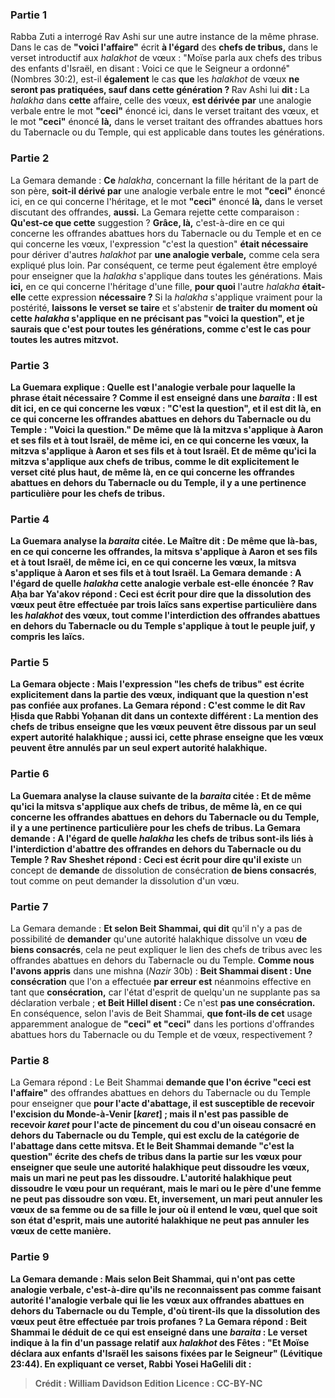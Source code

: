 
### Partie 1
Rabba Zuti a interrogé Rav Ashi sur une autre instance de la même phrase. Dans le cas de <b>"voici l'affaire"</b> écrit <b>à l'égard</b> des <b>chefs de tribus,</b> dans le verset introductif aux <i>halakhot</i> de vœux : "Moïse parla aux chefs des tribus des enfants d'Israël, en disant : Voici ce que le Seigneur a ordonné" (Nombres 30:2), est-il <b>également</b> le cas <b>que</b> les <i>halakhot</i> de vœux <b>ne seront pas pratiquées, sauf dans cette génération ? </b> Rav Ashi lui <b>dit : </b> La <i>halakha</i> dans <b>cette</b> affaire, celle des vœux, <b>est dérivée par</b> une analogie verbale entre le mot <b>"ceci"</b> énoncé ici, dans le verset traitant des vœux, et le mot <b>"ceci"</b> énoncé <b>là,</b> dans le verset traitant des offrandes abattues hors du Tabernacle ou du Temple, qui est applicable dans toutes les générations.

### Partie 2
La Gemara demande : <b>Ce</b> <i>halakha</i>, concernant la fille héritant de la part de son père, <b>soit-il dérivé par</b> une analogie verbale entre le mot <b>"ceci"</b> énoncé ici, en ce qui concerne l'héritage, et le mot <b>"ceci"</b> énoncé <b>là,</b> dans le verset discutant des offrandes, <b>aussi.</b> La Gemara rejette cette comparaison : <b>Qu'est-ce que cette</b> suggestion ? <b>Grâce, là,</b> c'est-à-dire en ce qui concerne les offrandes abattues hors du Tabernacle ou du Temple et en ce qui concerne les vœux, l'expression "c'est la question" <b>était nécessaire</b> pour dériver d'autres <i>halakhot</i> par <b>une analogie verbale,</b> comme cela sera expliqué plus loin. Par conséquent, ce terme peut également être employé pour enseigner que la <i>halakha</i> s'applique dans toutes les générations. Mais <b>ici,</b> en ce qui concerne l'héritage d'une fille, <b>pour quoi</b> l'autre <i>halakha</i> <b>était-elle</b> cette expression <b>nécessaire ? </b> Si la <i>halakha</i> s'applique vraiment pour la postérité, <b>laissons le verset se taire</b> et s'abstenir <b>de traiter du moment où cette <i>halakha</i> s'applique en ne précisant pas "voici la question", <b>et je</b> saurais <b>que c'est pour toutes les générations,</b> comme c'est le cas pour toutes les autres mitzvot.

### Partie 3
La Guemara explique : <b>Quelle</b> est l'<b>analogie verbale</b> pour laquelle la phrase était nécessaire ? <b>Comme il est enseigné</b> dans une <i>baraita</i> : <b>Il est dit ici,</b> en ce qui concerne les vœux : <b>"C'est la question", et il est dit là,</b> en ce qui concerne les offrandes abattues en dehors du Tabernacle ou du Temple : <b>"Voici la question." De même que là</b> la mitzva s'applique à <b>Aaron et ses fils et à tout Israël, de même ici,</b> en ce qui concerne les vœux, la mitzva s'applique à <b>Aaron et ses fils et à tout Israël. Et de même qu'ici</b> la mitzva s'applique aux <b>chefs de tribus,</b> comme le dit explicitement le verset cité plus haut, <b>de même là,</b> en ce qui concerne les offrandes abattues en dehors du Tabernacle ou du Temple, il y a une pertinence particulière pour <b>les chefs de tribus.</b>

### Partie 4
La Guemara analyse la <i>baraita</i> citée. <b>Le Maître dit : De même que là-bas,</b> en ce qui concerne les offrandes, la mitsva s'applique à <b>Aaron et ses fils et à tout Israël, de même ici,</b> en ce qui concerne les vœux, la mitsva s'applique à <b>Aaron et ses fils et à tout Israël.</b> La Gemara demande : <b>A l'égard de quelle <i>halakha</i></b> cette analogie verbale est-elle énoncée ? <b>Rav Aḥa bar Ya'akov répond :</b> Ceci est écrit <b>pour dire que</b> la <b>dissolution des vœux</b> peut être effectuée <b>par trois laïcs</b> sans expertise particulière dans les <i>halakhot</i> des vœux, tout comme l'interdiction des offrandes abattues en dehors du Tabernacle ou du Temple s'applique à tout le peuple juif, y compris les laïcs.

### Partie 5
La Gemara objecte : <b>Mais</b> l'expression <b>"les chefs de tribus" est écrite</b> explicitement <b>dans</b> la partie des vœux, indiquant que la question n'est pas confiée aux profanes. La Gemara répond : C'est <b>comme le dit Rav Ḥisda</b> que <b>Rabbi Yoḥanan dit</b> dans un contexte différent : La mention des chefs de tribus enseigne que les vœux peuvent être dissous <b>par un seul expert</b> autorité halakhique ; <b>aussi</b> ici, cette phrase enseigne que les vœux peuvent être annulés <b>par un seul expert</b> autorité halakhique.

### Partie 6
La Guemara analyse la clause suivante de la <i>baraita</i> citée : <b>Et de même qu'ici</b> la mitsva s'applique aux <b>chefs de tribus, de même là,</b> en ce qui concerne les offrandes abattues en dehors du Tabernacle ou du Temple, il y a une pertinence particulière pour <b>les chefs de tribus.</b> La Gemara demande : <b>A l'égard de quelle <i>halakha</i></b> les chefs de tribus sont-ils liés à l'interdiction d'abattre des offrandes en dehors du Tabernacle ou du Temple ? <b>Rav Sheshet répond :</b> Ceci est écrit <b>pour dire</b> qu'il existe</b> un concept de <b>demande</b> de dissolution de consécration <b>de biens consacrés</b>, tout comme on peut demander la dissolution d'un vœu.

### Partie 7
La Gemara demande : <b>Et selon Beit Shammai, qui dit</b> qu'il n'y a pas</b> de possibilité de <b>demander</b> qu'une autorité halakhique dissolve un vœu <b>de biens consacrés</b>, cela ne peut expliquer le lien des chefs de tribus avec les offrandes abattues en dehors du Tabernacle ou du Temple. <b>Comme nous l'avons appris</b> dans une mishna (<i>Nazir</i> 30b) : <b>Beit Shammai disent : Une consécration</b> que l'on a effectuée <b>par erreur est</b> néanmoins effective en tant que <b>consécration,</b> car l'état d'esprit de quelqu'un ne supplante pas sa déclaration verbale ; <b>et Beit Hillel disent : </b> Ce n'est <b>pas une consécration. </b> En conséquence, selon l'avis de Beit Shammai, <b>que font-ils de cet</b> usage apparemment analogue de <b>"ceci" et "ceci"</b> dans les portions d'offrandes abattues hors du Tabernacle ou du Temple et de vœux, respectivement ?

### Partie 8
La Gemara répond : Le Beit Shammai <b>demande que l'on écrive "ceci est l'affaire"</b> des offrandes abattues en dehors</b> du Tabernacle ou du Temple pour enseigner que <b>pour l'acte d'<b>abattage, il est susceptible</b> de recevoir l'excision du Monde-à-Venir [<i>karet</i>] ; <b>mais il n'est pas passible</b> de recevoir <i>karet</i> <b>pour l'acte</b> de <b>pincement</b> du cou d'un oiseau consacré en dehors du Tabernacle ou du Temple, qui est exclu de la catégorie de l'abattage dans cette mitsva. Et le Beit Shammai <b>demande "c'est la question"</b> écrite des <b>chefs de tribus</b> dans la partie sur les vœux <b>pour</b> enseigner que seule <b>une autorité halakhique peut dissoudre</b> les vœux, <b>mais un mari ne peut pas les dissoudre</b>. L'autorité halakhique peut dissoudre le vœu pour un requérant, mais le mari ou le père d'une femme ne peut pas dissoudre son vœu. Et, inversement, <b>un mari peut annuler</b> les vœux de sa femme ou de sa fille le jour où il entend le vœu, quel que soit son état d'esprit, <b>mais une autorité halakhique ne peut pas annuler</b> les vœux de cette manière.

### Partie 9
La Gemara demande : <b>Mais selon Beit Shammai, qui n'ont pas</b> cette <b>analogie verbale,</b> c'est-à-dire qu'ils ne reconnaissent pas comme faisant autorité l'analogie verbale qui lie les vœux aux offrandes abattues en dehors du Tabernacle ou du Temple, <b>d'où tirent-ils</b> que la <b>dissolution des vœux</b> peut être effectuée <b>par trois profanes ?</b> La Gemara répond : Beit Shammai <b>le déduit de ce qui est enseigné</b> dans une <i>baraita</i> : Le verset indique à la fin d'un passage relatif aux <i>halakhot</i> des Fêtes : <b>"Et Moïse déclara aux enfants d'Israël les saisons fixées par le Seigneur"</b> (Lévitique 23:44). En expliquant ce verset, <b>Rabbi Yosei HaGelili dit :</b>

>Crédit : William Davidson Edition
>Licence : CC-BY-NC